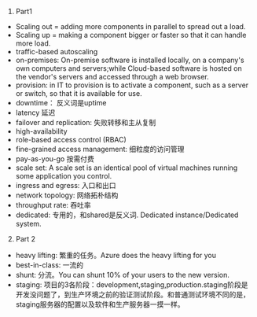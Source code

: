 01. Part1
   - Scaling out = adding more components in parallel to spread out a load.
   - Scaling up = making a component bigger or faster so that it can handle more load.
   - traffic-based autoscaling
   - on-premises: On-premise software is installed locally, on a company's own computers and servers;while Cloud-based software is hosted on the vendor's servers and accessed through a web browser.
   - provision:  in IT to provision is to activate a component, such as a server or switch, so that it is available for use.
   - downtime： 反义词是uptime
   - latency 延迟
   - failover and replication: 失败转移和主从复制
   - high-availability 
   - role-based access control (RBAC)
   - fine-grained access management: 细粒度的访问管理
   - pay-as-you-go 按需付费
   - scale set: A scale set is an identical pool of virtual machines running some application you control. 
   - ingress and egress: 入口和出口
   - network topology: 网络拓朴结构
   - throughput rate: 吞吐率
   - dedicated: 专用的，和shared是反义词. Dedicated instance/Dedicated system.
02. Part 2
   - heavy lifting: 繁重的任务。Azure does the heavy lifting for you
   - best-in-class: 一流的
   - shunt: 分流。You can shunt 10% of your users to the new version.
   - staging: 项目的3各阶段：development,staging,production.staging阶段是开发没问题了，到生产环境之前的验证测试阶段。和普通测试环境不同的是，staging服务器的配置以及软件和生产服务器一摸一样。

